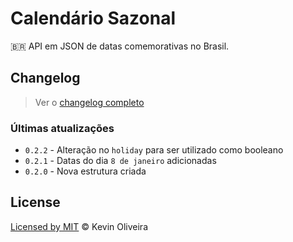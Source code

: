# Calendário Sazonal
:brazil: API em JSON de datas comemorativas no Brasil.

## Changelog

> Ver o [changelog completo](/CHANGELOG.md)

### Últimas atualizações

* `0.2.2` - Alteração no `holiday` para ser utilizado como booleano
* `0.2.1` - Datas do dia `8 de janeiro` adicionadas
* `0.2.0` - Nova estrutura criada

## License
[Licensed by MIT](/LICENSE) &copy; Kevin Oliveira

